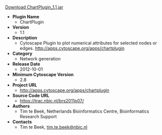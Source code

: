 <a href="ChartPlugin_1.1.jar">Download ChartPlugin_1.1.jar</a>

* __Plugin Name__
  * ChartPlugin
* __Version__
  * 1.1
* __Description__
  * Cytoscape Plugin to plot numerical attributes for selected nodes or edges. http://apps.cytoscape.org/apps/chartplugin
* __Category__
  * Network generation
* __Release Date__
  * 2012-10-01
* __Minimum Cytoscape Version__
  * 2.8
* __Project URL__
  * http://apps.cytoscape.org/apps/chartplugin
* __Source Code URL__
  * https://trac.nbic.nl/brs2011p07/
* __Authors__
  * Tim te Beek, Netherlands Bioinformatics Centre, Bioinformatics Research Support
* __Contacts__
  * Tim te Beek, tim.te.beek@nbic.nl
